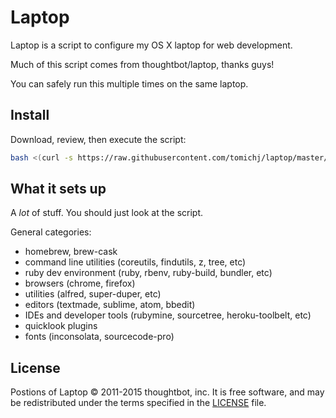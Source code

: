 Laptop
======

Laptop is a script to configure my OS X laptop for web development.

Much of this script comes from thoughtbot/laptop, thanks guys!

You can safely run this multiple times on the same laptop.


Install
-------

Download, review, then execute the script:

```sh
bash <(curl -s https://raw.githubusercontent.com/tomichj/laptop/master/mac)
```


What it sets up
---------------
A *lot* of stuff. You should just look at the script.

General categories: 
* homebrew, brew-cask
* command line utilities (coreutils, findutils, z, tree, etc)
* ruby dev environment (ruby, rbenv, ruby-build, bundler, etc)
* browsers (chrome, firefox)
* utilities (alfred, super-duper, etc)
* editors (textmade, sublime, atom, bbedit)
* IDEs and developer tools (rubymine, sourcetree, heroku-toolbelt, etc)
* quicklook plugins
* fonts (inconsolata, sourcecode-pro)


License
-------

Postions of Laptop © 2011-2015 thoughtbot, inc.
It is free software, 
and may be redistributed under the terms specified in the [LICENSE] file.

[LICENSE]: LICENSE

